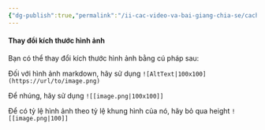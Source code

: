 ```yaml
---
{"dg-publish":true,"permalink":"/ii-cac-video-va-bai-giang-chia-se/cach-thay-doi-kich-co-anh/","dgPassFrontmatter":true,"noteIcon":"1","created":"","updated":""}
---
```


#### Thay đổi kích thước hình ảnh 

Bạn có thể thay đổi kích thước hình ảnh bằng cú pháp sau:

Đối với hình ảnh markdown, hãy sử dụng `![AltText|100x100](https://url/to/image.png)`

Để nhúng, hãy sử dụng `![[image.png|100x100]]`

Để có tỷ lệ hình ảnh theo tỷ lệ khung hình của nó, hãy bỏ qua height `![[image.png|100]]`